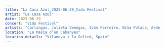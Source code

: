 ```yaml
---
title: "La Casa Azul_2023-06-29_Vida Festival"
artist: "La Casa Azul"
date: 2023-06-29
concert: "Vida Festival"
artists: "Carlangas, Julieta Venegas, Iván Ferreiro, Niña Polaca, Arde Bogotá, Cala Vento, Camela, Dàmaris Gelabert, Allah-Las, La Casa Azul, Jorge Drexler, Aurora"
location: "La Masia d’en Cabanyes"
location_details: "Vilanova i la Geltrú, Spain"
---
```

